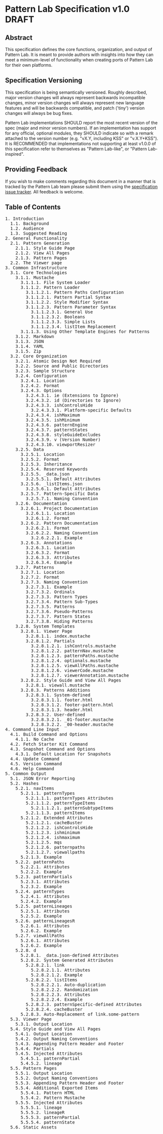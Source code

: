 # Pattern Lab Specification v1.0 DRAFT

## Abstract

This specification defines the core functions, organization, and output of Pattern Lab. It is meant to provide authors with insights into how they can meet a minimum-level of functionality when creating ports of Pattern Lab for their own platforms.

## Specification Versioning

This specification is being semantically versioned. Roughly described, major version changes will always represent backwards incompatible changes, minor version changes will always represent new language features and will be backwards compatible, and patch ('tiny') version changes will always be bug fixes.

Pattern Lab implementations SHOULD report the most recent version of the spec (major and minor version numbers). If an implementation has support for any official, optional modules, they SHOULD indicate so with a remark attached to the version number (e.g. "vX.Y, including KSS" or "v.X.Y+KSS"). It is RECOMMENDED that implementations not supporting at least v1.0.0 of this specification refer to themselves as "Pattern Lab-like", or "Pattern Lab-inspired".

## Providing Feedback

If you wish to make comments regarding this document in a manner that is tracked by the Pattern Lab team please submit them using the [specification issue tracker](https://github.com/pattern-lab/the-spec/issues). All feedback is welcome.

## Table of Contents

<pre>1. Introduction
  1.1. Background
  1.2. Audience
  1.3. Suggested Reading
2. General Functionality
  2.1. Pattern Generation
    2.1.1. Style Guide Page
    2.1.2. View All Pages
    2.1.3. Pattern Pages
  2.2. The Viewer page
3. Common Infrastructure
  3.1. Core Technologies
    3.1.1. Mustache
      3.1.1.1. File System Loader
      3.1.1.2. Pattern Loader
        3.1.1.2.1. Pattern Paths Configuration
        3.1.1.2.1. Pattern Partial Syntax
        3.1.1.2.2. Style Modifier Syntax
        3.1.1.2.3. Pattern Parameter Syntax
          3.1.1.2.3.1. General Use
          3.1.1.2.3.2. Booleans
          3.1.1.2.3.3. Simple Lists
          3.1.1.2.3.4. listItem Replacement
      3.1.1.3. Using Other Template Engines for Patterns
    3.1.2. Markdown
    3.1.3. JSON
    3.1.4. YAML
    3.1.5. Zip
  3.2. Core Organization
    3.2.1. Atomic Design Not Required
    3.2.2. Source and Public Directories
    3.2.3. Sample Structure
    3.2.4. Configuration
      3.2.4.1. Location
      3.2.4.2. Format
      3.2.4.3. Options
        3.2.4.3.1. ie (Extensions to Ignore)
        3.2.4.3.2. id (Directories to Ignore)
        3.2.4.3.3. ishControlsHide
          3.2.4.3.3.1. Platform-specific Defaults
        3.2.4.3.4. ishMaximum
        3.2.4.3.5. ishMinimum
        3.2.4.3.6. patternEngine
        3.2.4.3.7. patternStates
        3.2.4.3.8. styleGuideExcludes
        3.2.4.3.9. v (Version Number)
        3.2.4.3.10. viewportResizer
    3.2.5. Data
      3.2.5.1. Location
      3.2.5.2. Format
      3.2.5.3. Inheritance
      3.2.5.4. Reserved Keywords
      3.2.5.5. _data.json
        3.2.5.5.1. Default Attributes
      3.2.5.6. _listItems.json
        3.2.5.6.1. Default Attributes
      3.2.5.7. Pattern-Specific Data
        3.2.5.7.1. Naming Convention
    3.2.6. Documentation
      3.2.6.1. Project Documentation
        3.2.6.1.1. Location
        3.2.6.1.2. Format
      3.2.6.2. Pattern Documentation
        3.2.6.2.1. Format
        3.2.6.2.2. Naming Convention
          3.2.6.2.2.1. Example
      3.2.6.3. Annotations
        3.2.6.3.1. Location
        3.2.6.3.2. Format
        3.2.6.3.3. Attributes
        3.2.6.3.4. Example
    3.2.7. Patterns
      3.2.7.1. Location
      3.2.7.2. Format
      3.2.7.3. Naming Convention
        3.2.7.3.1. Example
        3.2.7.3.2. Ordinals
        3.2.7.3.3. Pattern Types
        3.2.7.3.4. Pattern Sub-Types
        3.2.7.3.5. Patterns
        3.2.7.3.6. Pseudo-Patterns
        3.2.7.3.7. Pattern States
        3.2.7.3.8. Hiding Patterns
    3.2.8. System Templates
      3.2.8.1. Viewer Page
        3.2.8.1.1. index.mustache
        3.2.8.1.2. Partials
          3.2.8.1.2.1. ishControls.mustache
          3.2.8.1.2.2. patternNav.mustache
          3.2.8.1.2.3. patternPaths.mustache
          3.2.8.1.2.4. optionals.mustache
          3.2.8.1.2.5. viewAllPaths.mustache
          3.2.8.1.2.6. viewerCode.mustache
          3.2.8.1.2.7. viewerAnnotation.mustache
      3.2.8.2. Style Guide and View All Pages
        3.2.8.1. viewall.mustache
      3.2.8.3. Patterns Additions
        3.2.8.3.1. System-defined
          3.2.8.3.1.1. footer.html
          3.2.8.3.1.2. footer-pattern.html
          3.2.8.3.1.3. header.html
        3.2.8.3.2. User-defined
          3.2.8.3.2.1. _01-footer.mustache
          3.2.8.3.2.2. _00-header.mustache
4. Command Line Input
  4.1. Build Command and Options
    4.1.1. No Cache
  4.2. Fetch Starter Kit Command
  4.3. Snapshot Command and Options
    4.3.1. Default Location for Snapshots
  4.4. Update Command
  4.5. Version Command
  4.6. Help Command
5. Common Output
  5.1. JSON Error Reporting
  5.2. Hashes
    5.2.1. navItems
      5.2.1.1. patternTypes
        5.2.1.1.1. patternTypes Attributes
        5.2.1.1.2. patternTypeItems
          5.2.1.1.2.1. patternSubtypeItems
        5.2.1.1.3. patternItems
      5.2.1.2. Extended Attributes
        5.2.1.2.1. cacheBuster
        5.2.1.2.2. ishControlsHide
        5.2.1.2.3. ishminimum
        5.2.1.2.4. ishmaximum
        5.2.1.2.5. mqs
        5.2.1.2.6. patternpaths 
        5.2.1.2.7. viewallpaths
      5.2.1.3. Example
    5.2.2. patternPaths
      5.2.2.1. Attributes
      5.2.2.2. Example
    5.2.3. patternPartials
      5.2.3.1. Attributes
      5.2.3.2. Example
    5.2.4. patternTypes
      5.2.4.1. Attributes
      5.2.4.2. Example
    5.2.5. patternLineages
      5.2.5.1. Attributes
      5.2.5.2. Example
    5.2.6. patternLineagesR
      5.2.6.1. Attributes
      5.2.6.2. Example
    5.2.7. viewAllPaths
      5.2.6.1. Attributes
      5.2.6.2. Example
    5.2.8. d
      5.2.8.1. _data.json-defined Attributes
      5.2.8.2. System Generated Attributes
        5.2.8.2.1. link
          5.2.8.2.1.1. Attributes
          5.2.8.2.1.2. Example
        5.2.8.2.2. listItems
          5.2.8.2.2.1. Auto-duplication
          5.2.8.2.2.2. Randomization
          5.2.8.2.2.3. Attributes
          5.2.8.2.2.4. Example
        5.2.8.2.3. patternSpecific-defined Attributes
        5.2.8.2.4. cacheBuster
      5.2.8.3. Auto-Replacement of link.some-pattern
  5.3. Viewer Page
    5.3.1. Output Location
  5.4. Style Guide and View All Pages
    5.4.1. Output Location
    5.4.2. Output Naming Conventions
    5.4.3. Appending Pattern Header and Footer
    5.4.4. Partials
    5.4.5. Injected Attributes
      5.4.5.1. patternPartial
      5.4.5.2. lineage
  5.5. Pattern Pages
    5.5.1. Output Location
    5.5.2. Output Naming Conventions
    5.5.3. Appending Pattern Header and Footer
    5.5.4. Additional Exported Items
      5.5.4.1. Pattern HTML
      5.5.4.2. Pattern Mustache
    5.5.5. Injected Attributes
      5.5.5.1. lineage
      5.5.5.2. lineageR
      5.5.5.3. patternPartial
      5.5.5.4. patternState
  5.6. Static Assets</pre>